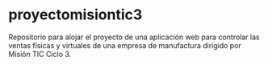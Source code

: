 # proyectomisiontic3
Repositorio para alojar el proyecto de una aplicación web para controlar las ventas físicas y virtuales de una empresa de manufactura dirigido por Misión TIC Ciclo 3.

